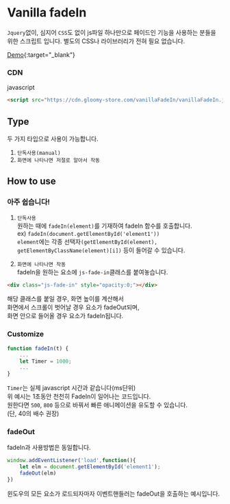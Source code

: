 # Vanilla fadeIn

`Jquery`없이, 심지어 `CSS`도 없이 js파일 하나만으로 페이드인 기능을 사용하는 분들을 위한 스크립트 입니다.
별도의 CSS나 라이브러리가 전혀 필요 없습니다.

[Demo](https://www.gloomy-store.com/demo/vanillaFadeIn/){:target="_blank"}

### CDN

javascript
```html
<script src="https://cdn.gloomy-store.com/vanillaFadeIn/vanillaFadeIn.js"></script>
```

## Type

두 가지 타입으로 사용이 가능합니다.
1. `단독사용(manual)`
2. `화면에 나타나면 저절로 알아서 작동`


## How to use

### 아주 쉽습니다!

1. `단독사용`  
원하는 때에 `fadeIn(element)`를 기재하여 fadeIn 함수를 호출합니다.  
ex) `fadeIn(document.getElementById('element1'))`  
`element`에는 각종 선택자`(getElementById(element), getElementByClassName(element)[i])` 등이 들어갈 수 있습니다.

2. `화면에 나타나면 작동`  
fadeIn을 원하는 요소에 `js-fade-in`클래스를 붙여놓습니다.  
```html
<div class="js-fade-in" style="opacity:0;"></div>
```
해당 클래스를 붙일 경우, 화면 높이를 계산해서   
화면에서 스크롤이 벗어날 경우 요소가 fadeOut되며,  
화면 안으로 들어올 경우 요소가 fadeIn됩니다.


### Customize

```javascript
function fadeIn(t) {
	...
	let Timer = 1000;
	...
}
```
`Timer`는 실제 javascript 시간과 같습니다(ms단위)  
위 예시는 1초동안 천천히 FadeIn이 일어나는 코드입니다.  
원한다면 `500`, `800` 등으로 바꿔서 빠른 애니메이션을 유도할 수 있습니다.  
(단, 40의 배수 권장)


### fadeOut

fadeIn과 사용방법은 동일합니다.
```javascript
window.addEventListener('load',function(){
	let elm = document.getElementById('element1');
	fadeOut(elm)
})
```
윈도우의 모든 요소가 로드되자마자 이벤트핸들러는 fadeOut을 호출하는 예시입니다.
